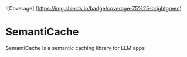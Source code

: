 ![Coverage]    (https://img.shields.io/badge/coverage-75%25-brightgreen)

# SemantiCache
SemantiCache is a semantic caching library for LLM apps
